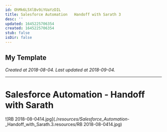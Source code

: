 ```yaml
---
id: OhMk6L5XlBv9iYUaYzDIL
title: Salesforce Automation   Handoff with Sarath 3
desc: ''
updated: 1645225706354
created: 1645225706354
stub: false
isDir: false
---
```

My Template
---

_Created at 2018-08-04._
_Last updated at 2018-09-04._




---

# Salesforce Automation - Handoff with Sarath


![RB 2018-08-0414.jpg](./_resources/Salesforce_Automation_-_Handoff_with_Sarath.3.resources/RB 2018-08-0414.jpg)

